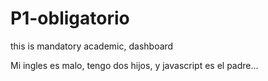 # P1-obligatorio
this is mandatory academic, dashboard

Mi ingles es malo, tengo dos hijos, y javascript es el padre...
